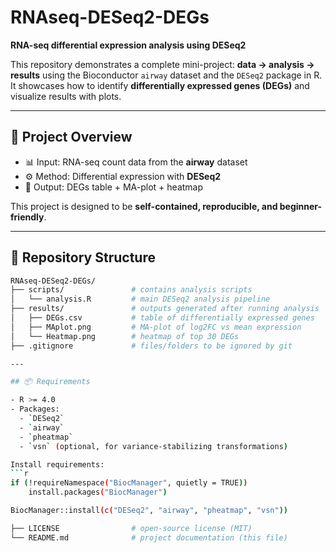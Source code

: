 # RNAseq-DESeq2-DEGs

**RNA-seq differential expression analysis using DESeq2**  

This repository demonstrates a complete mini-project: **data → analysis → results** using the Bioconductor `airway` dataset and the `DESeq2` package in R.  
It showcases how to identify **differentially expressed genes (DEGs)** and visualize results with plots.  

---

## 🔬 Project Overview
- 📊 Input: RNA-seq count data from the **airway** dataset  
- ⚙️ Method: Differential expression with **DESeq2**  
- 📑 Output: DEGs table + MA-plot + heatmap  

This project is designed to be **self-contained, reproducible, and beginner-friendly**.

---

## 📂 Repository Structure
```bash
RNAseq-DESeq2-DEGs/
├── scripts/               # contains analysis scripts
│   └── analysis.R         # main DESeq2 analysis pipeline
├── results/               # outputs generated after running analysis
│   ├── DEGs.csv           # table of differentially expressed genes
│   ├── MAplot.png         # MA-plot of log2FC vs mean expression
│   └── Heatmap.png        # heatmap of top 30 DEGs
├── .gitignore             # files/folders to be ignored by git

---

## 📦 Requirements

- R >= 4.0
- Packages:
  - `DESeq2`
  - `airway`
  - `pheatmap`
  - `vsn` (optional, for variance-stabilizing transformations)

Install requirements:
```r
if (!requireNamespace("BiocManager", quietly = TRUE))
    install.packages("BiocManager")

BiocManager::install(c("DESeq2", "airway", "pheatmap", "vsn"))

├── LICENSE                # open-source license (MIT)
└── README.md              # project documentation (this file)
